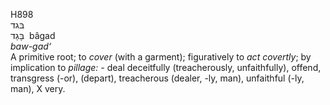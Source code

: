 <body>
  <p>H898<br>  בּגד  <br> בָּגַד  ‎  bâgad  <br><i>baw-gad‘ </i><br>A primitive root; to <i>cover</i> (with a garment); figuratively to <i>act</i> <i>covertly</i>; by implication to <i>pillage: - </i>deal deceitfully (treacherously, unfaithfully), offend, transgress (-or), (depart), treacherous (dealer, -ly, man), unfaithful (-ly, man), X very.<br></p>
 </body>